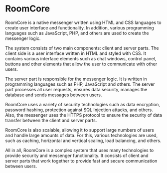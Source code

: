 # RoomCore
RoomCore is a native messenger written using HTML and CSS languages to create user interface and functionality. In addition, various programming languages such as JavaScript, PHP, and others are used to create the messenger logic.

The system consists of two main components: client and server parts. The client side is a user interface written in HTML and styled with CSS. It contains various interface elements such as chat windows, control panel, buttons and other elements that allow the user to communicate with other users.

The server part is responsible for the messenger logic. It is written in programming languages such as PHP, JavaScript and others. The server part processes all user requests, ensures data security, manages the database and sends messages between users.

RoomCore uses a variety of security technologies such as data encryption, password hashing, protection against SQL Injection attacks, and others. Also, the messenger uses the HTTPS protocol to ensure the security of data transfer between the client and server parts.

RoomCore is also scalable, allowing it to support large numbers of users and handle large amounts of data. For this, various technologies are used, such as caching, horizontal and vertical scaling, load balancing, and others.

All in all, RoomCore is a complex system that uses many technologies to provide security and messenger functionality. It consists of client and server parts that work together to provide fast and secure communication between users.
